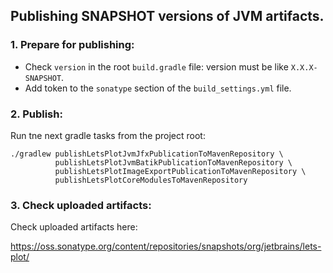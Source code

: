## Publishing SNAPSHOT versions of JVM artifacts.

### 1. Prepare for publishing:

 - Check `version` in the root `build.gradle` file: version must be like `X.X.X-SNAPSHOT`.
 - Add token to the `sonatype` section of the `build_settings.yml` file.

### 2. Publish:

Run tne next gradle tasks from the project root:

```shell
./gradlew publishLetsPlotJvmJfxPublicationToMavenRepository \
          publishLetsPlotJvmBatikPublicationToMavenRepository \
          publishLetsPlotImageExportPublicationToMavenRepository \
          publishLetsPlotCoreModulesToMavenRepository
```

### 3. Check uploaded artifacts:

Check uploaded artifacts here:

https://oss.sonatype.org/content/repositories/snapshots/org/jetbrains/lets-plot/
